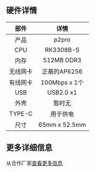 ## 硬件详情

| 部件 | 详情 |
| :----: | :----: |
| 产品 | p2pro |
| CPU | RK3308B-S |
| 内存 | 512MB DDR3 |
| 无线网卡 | 正基的AP6256 |
| 有线网卡 | 100Mbps x 1个 |
| USB | USB2.0 x1 |
| 外壳 | 暂时无  |  
| TYPE-C | 用于供电  |  
| 尺寸 | 65mm x 52.5mm |

## 更多详细信息

从合作厂家[查看更多信息](http://wiki.armsom.org/index.php/ArmSoM-p2_pro)